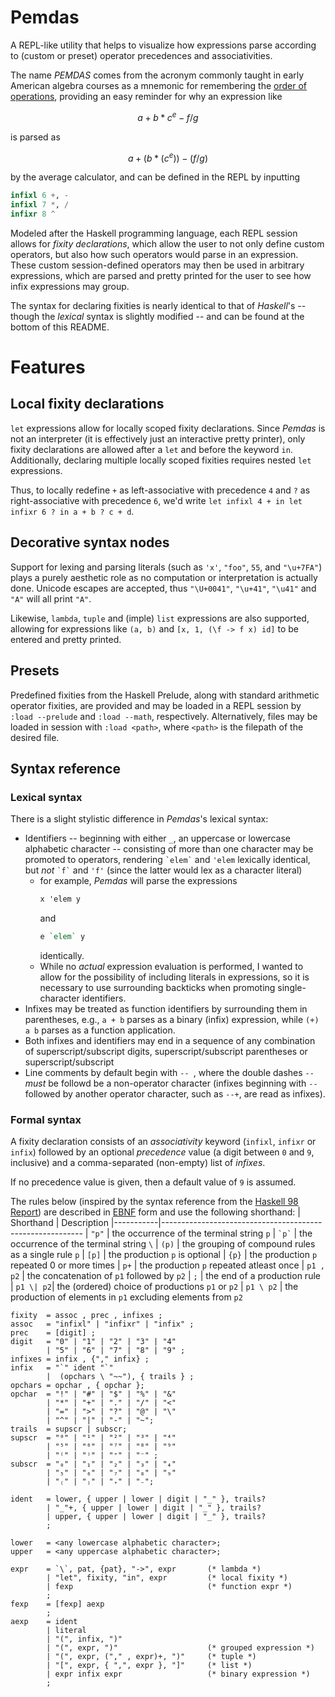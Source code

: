 # Pemdas
A REPL-like utility that helps to visualize how expressions parse
according to (custom or preset) operator precedences and
associativities.

The name *PEMDAS* comes from the acronym commonly taught in early
American algebra courses as a mnemonic for remembering the [order of
operations](https://en.wikipedia.org/wiki/Order_of_operations),
providing an easy reminder for why an expression like
```math
a + b * c ^ e - f / g
```
is parsed as
```math
a + (b * (c ^ e)) - (f / g)
```
by the average calculator, and can be defined in the REPL by inputting
```haskell
infixl 6 +, -
infixl 7 *, /
infixr 8 ^
```

Modeled after the Haskell programming language, each REPL session
allows for *fixity declarations*, which allow the user to not only
define custom operators, but also how such operators would parse in an
expression. These custom session-defined operators may then be used in
arbitrary expressions, which are parsed and pretty printed for the
user to see how infix expressions may group.

The syntax for declaring fixities is nearly identical to that of
*Haskell*'s -- though the *lexical* syntax is slightly modified -- and
can be found at the bottom of this README.

# Features
## Local fixity declarations
`let` expressions allow for locally scoped fixity declarations. Since
*Pemdas* is not an interpreter (it is effectively just an interactive
pretty printer), only fixity declarations are allowed after a `let`
and before the keyword `in`. Additionally, declaring multiple locally
scoped fixities requires nested `let` expressions.

Thus, to locally redefine `+` as left-associative with precedence `4`
and `?` as right-associative with precedence `6`, we'd write `let
infixl 4 + in let infixr 6 ? in a + b ? c + d`.

## Decorative syntax nodes
Support for lexing and parsing literals (such as `'x'`, `"foo"`, `55`,
and `"\u+7FA"`) plays a purely aesthetic role as no computation or
interpretation is actually done. Unicode escapes are accepted, thus
`"\U+0041"`, `"\u+41"`, `"\u41"` and `"A"` will all print `"A"`.

Likewise, `lambda`, `tuple` and (imple) `list` expressions are also
supported, allowing for expressions like `(a, b)` and `[x, 1, (\f -> f
x) id]` to be entered and pretty printed.

## Presets
Predefined fixities from the Haskell Prelude, along with standard
arithmetic operator fixities, are provided and may be loaded in a REPL
session by `:load --prelude` and `:load --math`, respectively.
Alternatively, files may be loaded in session with `:load <path>`,
where `<path>` is the filepath of the desired file.


## Syntax reference
### Lexical syntax
There is a slight stylistic difference in *Pemdas*'s lexical syntax:
* Identifiers -- beginning with either `_`, an uppercase or lowercase
  alphabetic character -- consisting of more than one character may be
  promoted to operators, rendering `` `elem` `` and `'elem` lexically
  identical, but *not* `` `f` `` and `'f'` (since the latter would lex
  as a character literal)
  * for example, *Pemdas* will parse the expressions
    ```haskell
    x 'elem y
    ```
    and
    ```haskell
    e `elem` y
    ```
    identically.
  * While no *actual* expression evaluation is performed, I wanted to
    allow for the possibility of including literals in expressions, so
    it is necessary to use surrounding backticks when promoting
    single-character identifiers.
* Infixes may be treated as function identifiers by surrounding them in
  parentheses, e.g., `a + b` parses as a binary (infix) expression,
  while `(+) a b` parses as a function application.
* Both infixes and identifiers may end in a sequence of any
  combination of superscript/subscript digits, superscript/subscript
  parentheses or superscript/subscript
* Line comments by default begin with `-- `, where the double dashes `--` *must* be
  followd be a non-operator character (infixes beginning with `--` followed by another
  operator character, such as `--+`, are read as infixes).

### Formal syntax
A fixity declaration consists of an *associativity* keyword (`infixl`, `infixr` or
`infix`) followed by an optional *precedence* value (a digit between `0`
and `9`, inclusive) and a comma-separated (non-empty) list of
*infixes*.

If no precedence value is given, then a default value of `9` is
assumed.

The rules below (inspired by the syntax reference from the [Haskell 98
Report]) are described in [EBNF] form and use the following
shorthand:
| Shorthand | Description
|-----------|----------------------------------------------------------
| `"p"`     | the occurrence of the terminal string `p`
| `` `p` `` | the occurrence of the terminal string `\`
| `(p)`     | the grouping of compound rules as a single rule `p`
| `[p]`     | the production `p` is optional
| `{p}`     | the production `p` repeated 0 or more times
| `p+`      | the production `p` repeated atleast once
| `p1 , p2` | the concatenation of `p1` followed by `p2`
| `;`       | the end of a production rule
| `p1 \| p2`| the (ordered) choice of productions `p1` or `p2`
| `p1 \ p2` | the production of elements in `p1` excluding elements from `p2`

```ebnf
fixity  = assoc , prec , infixes ;
assoc   = "infixl" | "infixr" | "infix" ;
prec    = [digit] ;
digit   = "0" | "1" | "2" | "3" | "4"
        | "5" | "6" | "7" | "8" | "9" ;
infixes = infix , {"," infix} ;
infix   = "`" ident "`"
        |  (opchars \ "~~"), { trails } ;
opchars = opchar , { opchar };
opchar  = "!" | "#" | "$" | "%" | "&"
        | "*" | "+" | "." | "/" | "<"
        | "=" | ">" | "?" | "@" | "\​"
        | "^" | "|" | "-" | "~";
trails  = supscr | subscr;
supscr  = "⁰" | "¹" | "²" | "³" | "⁴"
        | "⁵" | "⁶" | "⁷" | "⁸" | "⁹"
        | "⁽" | "⁾" | "⁺" | "⁻" ;
subscr  = "₀" | "₁" | "₂" | "₃" | "₄"
        | "₅" | "₆" | "₇" | "₈" | "₉"
        | "₍" | "₎" | "₊" | "₋";

ident   = lower, { upper | lower | digit | "_" }, trails?
        | "_"+, { upper | lower | digit | "_" }, trails?
        | upper, { upper | lower | digit | "_" }, trails?
        ;

lower   = <any lowercase alphabetic character>;
upper   = <any uppercase alphabetic character>;

expr    = `\`, pat, {pat}, "->", expr       (* lambda *)
        | "let", fixity, "in", expr         (* local fixity *)
        | fexp                              (* function expr *)
        ;
fexp    = [fexp] aexp
        ;
aexp    = ident
        | literal
        | "(", infix, ")"
        | "(", expr, ")"                    (* grouped expression *)
        | "(", expr, ("," , expr)+, ")"     (* tuple *)
        | "[", expr, { ",", expr }, "]"     (* list *)
        | expr infix expr                   (* binary expression *)
        ;
```

[EBNF]:
    https://en.wikipedia.org/wiki/Extended_Backus%E2%80%93Naur_form
[Haskell 98 Report]:
    https://www.haskell.org/onlinereport/syntax-iso.html#sect9